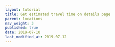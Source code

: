 ```yaml
---
layout: tutorial
title: Get estimated travel time on details page
parent: locations
nav_weight: 3
published: true
date: 2019-07-10
last_modified_at: 2019-07-12
---
```

